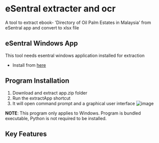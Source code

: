 # eSentral extracter and ocr
A tool to extract ebook- 'Directory of Oil Palm Estates in Malaysia' from eSentral app and convert to xlsx file 
## eSentral Windows App
This tool needs esentral windows application installed for extraction
- Install from [here](https://www.e-sentral.com/download_installer)
## Program Installation 
1. Download and extract app.zip folder
2. Run the extractApp shortcut
3. It will open command prompt and a graphical user interface
![image](https://user-images.githubusercontent.com/103571608/191654353-e46b4d80-a16e-409a-b5a1-e65ba4ebf99e.png)

**NOTE**: This program only applies to Windows.
Program is bundled executable, Python is not required to be installed. 
## Key Features

